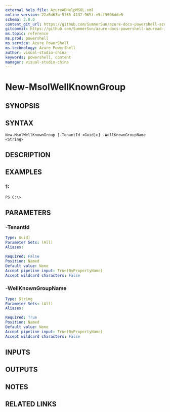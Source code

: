 ```yaml
---
external help file: AzureADHelpMSOL.xml
online version: 22a5d63b-5386-4137-965f-e5cf5696dde5
schema: 2.0.0
content_git_url: https://github.com/SummerSun/azure-docs-powershell-azuread-int/blob/master/Azure AD Cmdlets\AzureAD\v1.0\New-MsolWellKnownGroup.md
gitcommit: https://github.com/SummerSun/azure-docs-powershell-azuread-int/blob//Azure AD Cmdlets\AzureAD\v1.0\New-MsolWellKnownGroup.md
ms.topic: reference
ms.prod: powershell
ms.service: Azure PowerShell
ms.technology: Azure PowerShell
author: visual-studio-china
keywords: powershell, content
manager: visual-studio-china
---
```


# New-MsolWellKnownGroup

## SYNOPSIS

## SYNTAX

```
New-MsolWellKnownGroup [-TenantId <Guid]>] -WellKnownGroupName <String>
```

## DESCRIPTION

## EXAMPLES

### 1:
```
PS C:\>
```

## PARAMETERS

### -TenantId
```yaml
Type: Guid]
Parameter Sets: (All)
Aliases: 

Required: False
Position: Named
Default value: None
Accept pipeline input: True(ByPropertyName)
Accept wildcard characters: False
```

### -WellKnownGroupName
```yaml
Type: String
Parameter Sets: (All)
Aliases: 

Required: True
Position: Named
Default value: None
Accept pipeline input: True(ByPropertyName)
Accept wildcard characters: False
```

## INPUTS

## OUTPUTS

## NOTES

## RELATED LINKS

